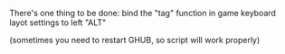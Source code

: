 There's one thing to be done: bind the "tag" function in game keyboard layot settings to left "ALT"

(sometimes you need to restart GHUB, so script will work properly)
